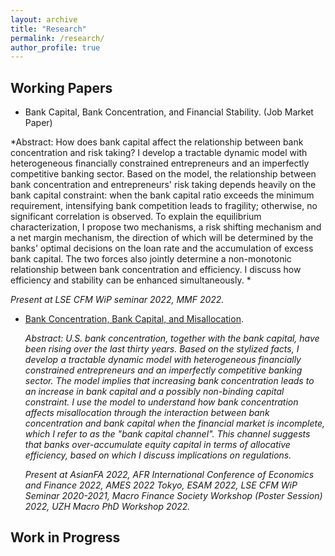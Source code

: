 ```yaml
---
layout: archive
title: "Research"
permalink: /research/
author_profile: true
---
```


<!--
{% if author.googlescholar %}
  You can also find my articles on <u><a href="{{author.googlescholar}}">my Google Scholar profile</a>.</u>
{% endif %}

{% include base_path %}

{% for post in site.research reversed %}
  {% include archive-single.html %}
{% endfor %}
-->

<!--## Publications

* [Credit Rating Prediction Through Supply Chains: A Machine Learning Approach](https://doi.org/10.1111/poms.13634) (with Jing Wu and Sean X. Zhou)\
    ***Production and Operations Management***, forthcoming-->

## Working Papers
* Bank Capital, Bank Concentration, and Financial Stability. (Job Market Paper) 
 
 *Abstract: How does bank capital affect the relationship between bank concentration and risk taking? I develop a tractable dynamic model with heterogeneous financially constrained entrepreneurs and an imperfectly competitive banking sector. Based on the model, the relationship between bank concentration and entrepreneurs' risk taking depends heavily on the bank capital constraint: when the bank capital ratio exceeds the minimum requirement, intensifying bank competition leads to fragility; otherwise, no significant correlation is observed. To explain the equilibrium characterization, I propose two mechanisms, a risk shifting mechanism and a net margin mechanism, the direction of which will be determined by the banks' optimal decisions on the loan rate and the accumulation of excess bank capital. The two forces also jointly determine a non-monotonic relationship between bank concentration and efficiency. I discuss how efficiency and stability can be enhanced simultaneously. *
 
 *Present at LSE CFM WiP seminar 2022, MMF 2022.*

* [Bank Concentration, Bank Capital, and Misallocation](https://papers.ssrn.com/sol3/papers.cfm?abstract_id=4046630). 
  
  *Abstract: U.S. bank concentration, together with the bank capital, have been rising over the last thirty years. Based on the stylized facts, I develop a tractable dynamic model with heterogeneous financially constrained entrepreneurs and an imperfectly competitive banking sector. The model implies that increasing bank concentration leads to an increase in bank capital and a possibly non-binding capital constraint. I use the model to understand how bank concentration affects misallocation through the interaction between bank concentration and bank capital when the financial market is incomplete, which I refer to as the "bank capital channel". This channel suggests that banks over-accumulate equity capital in terms of allocative efficiency, based on which I discuss implications on regulations.*
  
    *Present at AsianFA 2022, AFR International Conference of Economics and Finance 2022, AMES 2022 Tokyo, ESAM 2022, LSE CFM WiP Seminar 2020-2021, Macro Finance Society Workshop (Poster Session) 2022,  UZH Macro PhD Workshop 2022.*



## Work in Progress


